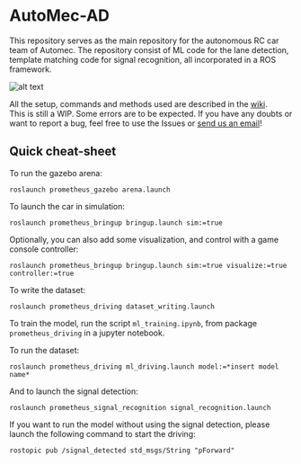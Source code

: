 # AutoMec-AD

This repository serves as the main repository for the autonomous RC car team of Automec. The repository consist of ML code
for the lane detection, template matching code for signal recognition, all incorporated in a ROS framework.

![alt text](https://raw.githubusercontent.com/AutomecUA/AutoMec-AD/main/images/car.jpeg)

All the setup, commands and methods used are described in the [wiki](https://github.com/AutomecUA/AutoMec-AD/wiki). <br>
This is still a WIP. Some errors are to be expected. If you have any doubts or want to report a bug,
feel free to use the Issues or [send us an email](mailto:dem-automec@ua.pt)!

## Quick cheat-sheet

To run the gazebo arena:
```
roslaunch prometheus_gazebo arena.launch
```

To launch the car in simulation:
```
roslaunch prometheus_bringup bringup.launch sim:=true
```

Optionally, you can also add some visualization, and control with a game console controller:

```
roslaunch prometheus_bringup bringup.launch sim:=true visualize:=true controller:=true
```

To write the dataset:

```
roslaunch prometheus_driving dataset_writing.launch
```

To train the model, run the script `ml_training.ipynb`, from package `prometheus_driving` in a jupyter notebook. 

To run the dataset:

```
roslaunch prometheus_driving ml_driving.launch model:=*insert model name*
```

And to launch the signal detection:

```
roslaunch prometheus_signal_recognition signal_recognition.launch 
```

If you want to run the model without using the signal detection, please launch the following command to start the driving:

```
rostopic pub /signal_detected std_msgs/String "pForward"
```
